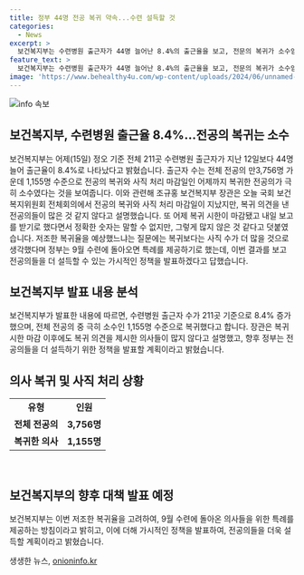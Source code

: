 ```yaml
---
title: 정부 44명 전공 복귀 약속...수련 설득할 것
categories:
  - News
excerpt: >
  보건복지부는 수련병원 출근자가 44명 늘어난 8.4%의 출근율을 보고, 전문의 복귀가 소수임을 확인했습니다. 장관은 복귀 의견이 적다고 밝히고, 사직 수가 더 많을 것으로 전망하며, 9월에는 특례 제공을 약속했습니다. 전공의들을 더 설득하기 위한 가시적인 정책을 발표할 예정이라고 전했습니다.
feature_text: >
  보건복지부는 수련병원 출근자가 44명 늘어난 8.4%의 출근율을 보고, 전문의 복귀가 소수임을 확인했습니다. 장관은 복귀 의견이 적다고 밝히고, 사직 수가 더 많을 것으로 전망하며, 9월에는 특례 제공을 약속했습니다. 전공의들을 더 설득하기 위한 가시적인 정책을 발표할 예정이라고 전했습니다.
image: 'https://www.behealthy4u.com/wp-content/uploads/2024/06/unnamed-file.png'
---
```


<p><img src="https://www.behealthy4u.com/wp-content/uploads/2024/06/unnamed-file.png" alt="info 속보" /></p>

<h2>보건복지부, 수련병원 출근율 8.4%…전공의 복귀는 소수</h2>

<p data-ke-size="size16">보건복지부는 어제(15일) 정오 기준 전체 211곳 수련병원 출근자가 지난 12일보다 44명 늘어 출근율이 8.4%로 나타났다고 밝혔습니다. 출근자 수는 전체 전공의 만3,756명 가운데 1,155명 수준으로 전공의 복귀와 사직 처리 마감일인 어제까지 복귀한 전공의가 극히 소수였다는 것을 보여줍니다. 이와 관련해 조규홍 보건복지부 장관은 오늘 국회 보건복지위원회 전체회의에서 전공의 복귀와 사직 처리 마감일이 지났지만, 복귀 의견을 낸 전공의들이 많은 것 같지 않다고 설명했습니다. 또 어제 복귀 시한이 마감됐고 내일 보고를 받기로 했다면서 정확한 숫자는 말할 수 없지만, 그렇게 많지 않은 것 같다고 덧붙였습니다. 저조한 복귀율을 예상했느냐는 질문에는 복귀보다는 사직 수가 더 많을 것으로 생각했다며 정부는 9월 수련에 돌아오면 특례를 제공하기로 했는데, 이번 결과를 보고 전공의들을 더 설득할 수 있는 가시적인 정책을 발표하겠다고 답했습니다.</p>

<h2 data-ke-size="size26">보건복지부 발표 내용 분석</h2>

<p data-ke-size="size16">보건복지부가 발표한 내용에 따르면, 수련병원 출근자 수가 211곳 기준으로 8.4% 증가했으며, 전체 전공의 중 극히 소수인 1,155명 수준으로 복귀했다고 합니다. 장관은 복귀시한 마감 이후에도 복귀 의견을 제시한 의사들이 많지 않다고 설명했고, 향후 정부는 전공의들을 더 설득하기 위한 정책을 발표할 계획이라고 밝혔습니다.</p>

<h2 data-ke-size="size26">의사 복귀 및 사직 처리 상황</h2>

<table>
  <tr>
    <td style="text-align: center; height: 17px;"><b>유형</b></td>
    <td style="text-align: center; height: 17px;"><b>인원</b></td>
  </tr>
  <tr>
    <td style="text-align: center; height: 17px;"><b>전체 전공의</b></td>
    <td style="text-align: center; height: 17px;"><b>3,756명</b></td>
  </tr>
  <tr>
    <td style="text-align: center; height: 17px;"><b>복귀한 의사</b></td>
    <td style="text-align: center; height: 17px;"><b>1,155명</b></td>
  </tr>
</table>

<p data-ke-size="size16">&nbsp;</p>

<h2 data-ke-size="size26">보건복지부의 향후 대책 발표 예정</h2>

<p data-ke-size="size16">보건복지부는 이번 저조한 복귀율을 고려하여, 9월 수련에 돌아온 의사들을 위한 특례를 제공하는 방침이라고 밝히고, 이에 더해 가시적인 정책을 발표하여, 전공의들을 더욱 설득할 계획이라고 밝혔습니다.</p>
생생한 뉴스, <a href="https://onioninfo.kr" rel="dofollow">onioninfo.kr</a>


